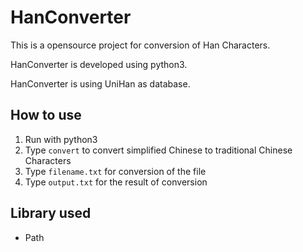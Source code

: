 HanConverter
===
This is a opensource project for conversion of Han Characters. 

HanConverter is developed using python3.

HanConverter is using UniHan as database.

##    How to use
1. Run with python3
2. Type `convert` to convert simplified Chinese to traditional Chinese Characters
3. Type `filename.txt` for conversion of the file
4. Type `output.txt` for the result of conversion

##    Library used
* Path
